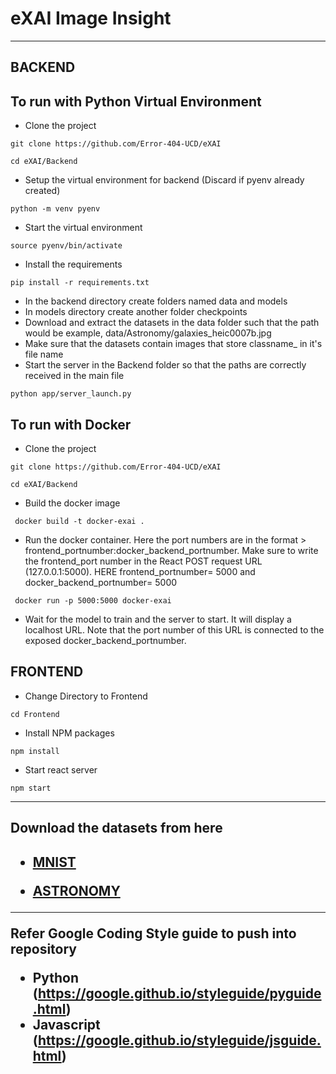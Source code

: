 <h1> eXAI Image Insight </h1>

-----
<h2> BACKEND </h2>

<h2> To run with Python Virtual Environment</h2>

- Clone the project

```
git clone https://github.com/Error-404-UCD/eXAI
```

```
cd eXAI/Backend
```

- Setup the virtual environment for backend (Discard if pyenv already created)

```
python -m venv pyenv
```

- Start the virtual environment

```
source pyenv/bin/activate
```

- Install the requirements

```
pip install -r requirements.txt
```

- In the backend directory create folders named data and models
- In models directory create another folder checkpoints
- Download and extract the datasets in the data folder such that the path would be example, data/Astronomy/galaxies_heic0007b.jpg
- Make sure that the datasets contain images that store classname_ in it's file name
- Start the server in the Backend folder so that the paths are correctly received in the main file

```
python app/server_launch.py
```


<h2> To run with Docker</h2>

- Clone the project

```
git clone https://github.com/Error-404-UCD/eXAI
```

```
cd eXAI/Backend
```

- Build the docker image

```
 docker build -t docker-exai . 
```

- Run the docker container. Here the port numbers are in the format > frontend_portnumber:docker_backend_portnumber. Make sure to write the frontend_port number in the React POST request URL (127.0.0.1:5000). HERE frontend_portnumber= 5000 and docker_backend_portnumber= 5000

```
 docker run -p 5000:5000 docker-exai  
```
- Wait for the model to train and the server to start. It will display a localhost URL. Note that the port number of this URL is connected to the exposed docker_backend_portnumber.

<h2> FRONTEND </h2>

- Change Directory to Frontend

```
cd Frontend
```

- Install NPM packages

```
npm install
```

- Start react server

```
npm start
```
-----
<h2> Download the datasets from here<h2>

- [MNIST](https://drive.google.com/file/d/1MwIyLK1h0iEi3Lfi9piRR7LNQf6gXXYT/view?usp=drive_link)

- [ASTRONOMY](https://drive.google.com/file/d/1gwtnhsOOcuwlChL1HTofrDN69uHPreIJ/view?usp=drive_link)

-----
Refer Google Coding Style guide to push into repository
- Python (https://google.github.io/styleguide/pyguide.html)
- Javascript (https://google.github.io/styleguide/jsguide.html)
